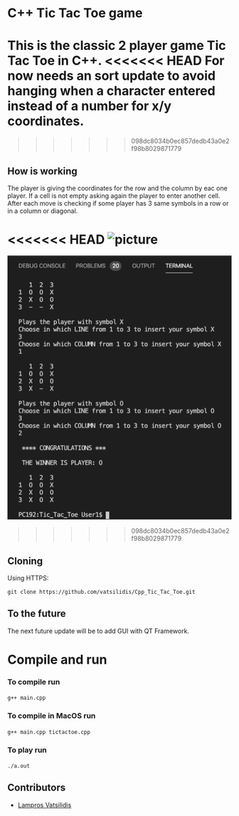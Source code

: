 # C++ Tic Tac Toe game
This is the classic 2 player game Tic Tac Toe in C++. 
<<<<<<< HEAD
For now needs an sort update to avoid hanging when a character entered instead of a number for x/y coordinates.
=======
>>>>>>> 098dc8034b0ec857dedb43a0e2f98b8029871779

## How is working
The player is giving the coordinates for the row and the column by eac one player.
If a cell is not empty asking again the player to enter another cell.
After each move is checking if some player has 3 same symbols in a row or in a column or diagonal.


<<<<<<< HEAD
![picture](shot.jpg)
=======
![picture](shot.png)
>>>>>>> 098dc8034b0ec857dedb43a0e2f98b8029871779


## Cloning

Using HTTPS:
```
git clone https://github.com/vatsilidis/Cpp_Tic_Tac_Toe.git
```

## To the future
The next future update will be to add GUI with QT Framework.

# Compile and run 

### To compile run
`g++ main.cpp` 

### To compile in MacOS run
`g++ main.cpp tictactoe.cpp`

### To play run
`./a.out`


## Contributors
* [Lampros Vatsilidis](https://www.linkedin.com/in/lampros-vatsilidis-5666ba128/)
 
